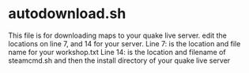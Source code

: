 # autodownload.sh
This file is for downloading maps to your quake live server.
edit the locations on line 7, and 14 for your server.
Line 7: is the location and file name for your workshop.txt
Line 14: is the location and filename of steamcmd.sh and then the install directory of your quake live server
